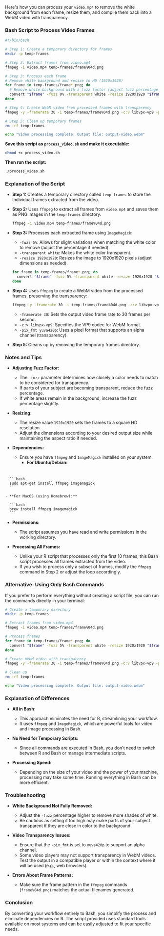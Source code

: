 Here's how you can process your `video.mp4` to remove the white background from each frame, resize them, and compile them back into a WebM video with transparency.

### **Bash Script to Process Video Frames**

```bash
#!/bin/bash

# Step 1: Create a temporary directory for frames
mkdir -p temp-frames

# Step 2: Extract frames from video.mp4
ffmpeg -i video.mp4 temp-frames/frame%04d.png

# Step 3: Process each frame
# Remove white background and resize to HD (1920x1920)
for frame in temp-frames/frame*.png; do
  # Remove white background with a fuzz factor (adjust fuzz percentage as needed)
  convert "$frame" -fuzz 0% -transparent white -resize 1920x1920 "$frame"
done

# Step 4: Create WebM video from processed frames with transparency
ffmpeg -y -framerate 30 -i temp-frames/frame%04d.png -c:v libvpx-vp9 -pix_fmt yuva420p output-video.webm

# Step 5: Clean up temporary frames
rm -rf temp-frames

echo "Video processing complete. Output file: output-video.webm"
```

**Save this script as `process_video.sh` and make it executable:**

```bash
chmod +x process_video.sh
```

**Then run the script:**

```bash
./process_video.sh
```

### **Explanation of the Script**

- **Step 1:** Creates a temporary directory called `temp-frames` to store the individual frames extracted from the video.

- **Step 2:** Uses `ffmpeg` to extract all frames from `video.mp4` and saves them as PNG images in the `temp-frames` directory.

  ```bash
  ffmpeg -i video.mp4 temp-frames/frame%04d.png
  ```

- **Step 3:** Processes each extracted frame using `ImageMagick`:

  - `-fuzz 5%`: Allows for slight variations when matching the white color to remove (adjust the percentage if needed).
  - `-transparent white`: Makes the white color transparent.
  - `-resize 1920x1920`: Resizes the image to 1920x1920 pixels (adjust dimensions as needed).

  ```bash
  for frame in temp-frames/frame*.png; do
    convert "$frame" -fuzz 5% -transparent white -resize 1920x1920 "$frame"
  done
  ```

- **Step 4:** Uses `ffmpeg` to create a WebM video from the processed frames, preserving the transparency:

  ```bash
  ffmpeg -y -framerate 30 -i temp-frames/frame%04d.png -c:v libvpx-vp9 -pix_fmt yuva420p output-video.webm
  ```

  - `-framerate 30`: Sets the output video frame rate to 30 frames per second.
  - `-c:v libvpx-vp9`: Specifies the VP9 codec for WebM format.
  - `-pix_fmt yuva420p`: Uses a pixel format that supports an alpha channel (transparency).

- **Step 5:** Cleans up by removing the temporary frames directory.

### **Notes and Tips**

- **Adjusting Fuzz Factor:**
  - The `-fuzz` parameter determines how closely a color needs to match to be considered for transparency.
  - If parts of your subject are becoming transparent, reduce the fuzz percentage.
  - If white areas remain in the background, increase the fuzz percentage slightly.

- **Resizing:**
  - The resize value `1920x1920` sets the frames to a square HD resolution.
  - Adjust the dimensions according to your desired output size while maintaining the aspect ratio if needed.

- **Dependencies:**
  - Ensure you have `ffmpeg` and `ImageMagick` installed on your system.
    - **For Ubuntu/Debian:**
# 
      ```bash
      sudo apt-get install ffmpeg imagemagick
      ```

    - **For MacOS (using Homebrew):**

      ```bash
      brew install ffmpeg imagemagick
      ```

- **Permissions:**
  - The script assumes you have read and write permissions in the working directory.

- **Processing All Frames:**
  - Unlike your R script that processes only the first 10 frames, this Bash script processes all frames extracted from the video.
  - If you wish to process only a subset of frames, modify the `ffmpeg` command in Step 2 or adjust the loop accordingly.

### **Alternative: Using Only Bash Commands**

If you prefer to perform everything without creating a script file, you can run the commands directly in your terminal:

```bash
# Create a temporary directory
mkdir -p temp-frames

# Extract frames from video.mp4
ffmpeg -i video.mp4 temp-frames/frame%04d.png

# Process frames
for frame in temp-frames/frame*.png; do
  convert "$frame" -fuzz 5% -transparent white -resize 1920x1920 "$frame"
done

# Create WebM video with transparency
ffmpeg -y -framerate 30 -i temp-frames/frame%04d.png -c:v libvpx-vp9 -pix_fmt yuva420p output-video.webm

# Clean up
rm -rf temp-frames

echo "Video processing complete. Output file: output-video.webm"
```

### **Explanation of Differences**

- **All in Bash:**
  - This approach eliminates the need for R, streamlining your workflow.
  - It uses `ffmpeg` and `ImageMagick`, which are powerful tools for video and image processing in Bash.

- **No Need for Temporary Scripts:**
  - Since all commands are executed in Bash, you don't need to switch between R and Bash or manage intermediate scripts.

- **Processing Speed:**
  - Depending on the size of your video and the power of your machine, processing may take some time. Running everything in Bash can be more efficient.

### **Troubleshooting**

- **White Background Not Fully Removed:**
  - Adjust the `-fuzz` percentage higher to remove more shades of white.
  - Be cautious as setting it too high may make parts of your subject transparent if they are close in color to the background.

- **Video Transparency Issues:**
  - Ensure that the `-pix_fmt` is set to `yuva420p` to support an alpha channel.
  - Some video players may not support transparency in WebM videos. Test the output in a compatible player or within the context where it will be used (e.g., web browsers).

- **Errors About Frame Patterns:**
  - Make sure the frame pattern in the `ffmpeg` commands (`frame%04d.png`) matches the actual filenames generated.

### **Conclusion**

By converting your workflow entirely to Bash, you simplify the process and eliminate dependencies on R. The script provided uses standard tools available on most systems and can be easily adjusted to fit your specific needs.
# 
